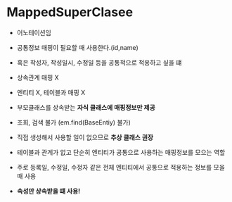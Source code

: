 

# MappedSuperClasee
- 어노테이션임
- 공통정보 매핑이 필요할 때 사용한다.(id,name)
- 혹은 작성자, 작성일시, 수정일 등을 공통적으로 적용하고 싶을 떄


- 상속관계 매핑 X
- 엔티티 X, 테이블과 매핑 X
- 부모클래스를 상속받는 __자식 클래스에 매핑정보만 제공__
- 조회, 검색 불가 (em.find(BaseEntiy) 불가)
- 직접 생성해서 사용할 일이 없으므로 __추상 클래스 권장__

- 테이블과 관계가 없고 단순히 엔티티가 공통으로 사용하는 매핑정보를 모으는 역할
- 주로 등록일, 수정일, 수정자 같은 전체 엔티티에서 공통으로 적용하는 정보를 모을 때 사용

- __속성만 상속받을 떄 사용!__
